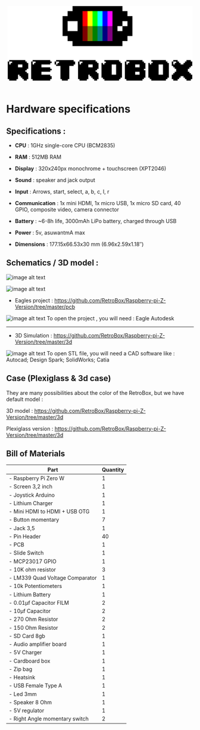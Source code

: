<div align="center" color="#0094D2">
	<img src="https://raw.githubusercontent.com/RetroBox/RetroBox-Artworks/master/retrobox_logo.png" height="200" alt="W" /><br><br>
    </div>
    
# Hardware specifications

## Specifications :

* **CPU** : 1GHz single-core CPU (BCM2835)

* **RAM** : 512MB RAM

* **Display** : 320x240px monochrome + touchscreen (XPT2046)

* **Sound** : speaker and jack output

* **Input** : Arrows, start, select, a, b, c, l, r

* **Communication** : 1x mini HDMI, 1x micro USB, 1x micro SD card, 40 GPIO, composite video, camera connector

* **Battery** : ~6-8h life, 3000mAh LiPo battery, charged through USB

* **Power** : 5v, asuwantmA max

* **Dimensions**  : 177.15x66.53x30 mm (6.96x2.59x1.18″)

## Schematics / 3D model :

![image alt text](http://retrobox.happyblocks.info/project/firstreleasepcb.png)

![image alt text](http://retrobox.happyblocks.info/project/firstreleaseschema.png)


* Eagles project : https://github.com/RetroBox/Raspberry-pi-Z-Version/tree/master/pcb

![image alt text](http://retrobox.happyblocks.info/project/Image/hardware-specifications/image_4.png) To open the project , you will need : Eagle Autodesk

______

* 3D Simulation : https://github.com/RetroBox/Raspberry-pi-Z-Version/tree/master/3d

![image alt text](http://retrobox.happyblocks.info/project/Image/hardware-specifications/image_5.png) To open STL file, you will need a CAD software like : Autocad; Design Spark; SolidWorks; Catia

## Case (Plexiglass & 3d case)

They are many possibilities about the color of the RetroBox, but we have default model : 

3D model : https://github.com/RetroBox/Raspberry-pi-Z-Version/tree/master/3d

Plexiglass version : https://github.com/RetroBox/Raspberry-pi-Z-Version/tree/master/3d

## Bill of Materials

|  Part | Quantity |
|  ------ | ------ |
|  - Raspberry Pi Zero W | 1 |
|  - Screen 3,2 inch | 1 |
|  - Joystick Arduino | 1 |
|  - Lithium Charger | 1 |
|  - Mini HDMI to HDMI + USB OTG | 1 |
|  - Button momentary | 7 |
|  - Jack 3,5 | 1 |
|  - Pin Header | 40 |
|  - PCB  | 1 |
|  - Slide Switch | 1 |
|  - MCP23017 GPIO | 1 |
|  - 10K ohm resistor | 3 |
|  - LM339 Quad Voltage Comparator | 1 |
|  - 10k Potentiometers | 1 |
|  - Lithium Battery | 1 |
|  - 0.01µf Capacitor FILM | 2 |
|  - 10µf Capacitor | 2 |
|  - 270 Ohm Resistor | 2 |
|  - 150 Ohm Resistor | 2 |
|  - SD Card 8gb | 1 |
|  - Audio amplifier board | 1 |
|  - 5V Charger | 1 |
|  - Cardboard box | 1 |
|  - Zip bag | 1 |
|  - Heatsink | 1 |
|  - USB Female Type A | 1 |
|  - Led 3mm | 1 |
|  - Speaker 8 Ohm | 1 |
|  - 5V regulator | 1 |
|  - Right Angle momentary switch | 2 |
